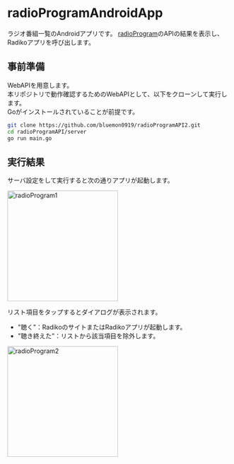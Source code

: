 # radioProgramAndroidApp

ラジオ番組一覧のAndroidアプリです。
[radioProgram](https://github.com/bluemon0919/radioProgramAPI2)のAPIの結果を表示し、Radikoアプリを呼び出します。

## 事前準備

WebAPIを用意します。<br>
本リポジトリで動作確認するためのWebAPIとして、以下をクローンして実行します。<br>
Goがインストールされていることが前提です。<br>

```bash
git clone https://github.com/bluemon0919/radioProgramAPI2.git
cd radioProgramAPI/server
go run main.go
```

## 実行結果

サーバ設定をして実行すると次の通りアプリが起動します。

<img width="250" alt="radioProgram1" src="https://user-images.githubusercontent.com/39006410/90325458-da6f7180-dfb6-11ea-9a7b-2bd7fbf895da.png">

リスト項目をタップするとダイアログが表示されます。

- "聴く"：RadikoのサイトまたはRadikoアプリが起動します。<br>
- "聴き終えた"：リストから該当項目を除外します。


<img width="250" alt="radioProgram2" src="https://user-images.githubusercontent.com/39006410/90325457-d6435400-dfb6-11ea-813e-1dc80ca168e5.png">
